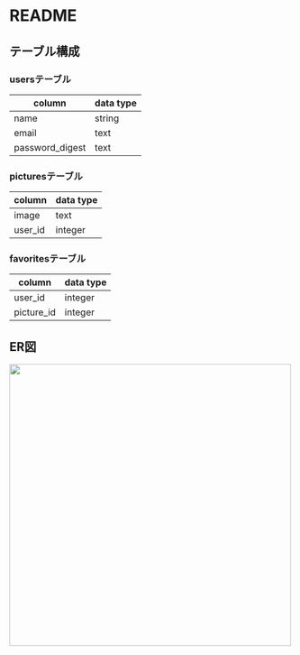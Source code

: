 # README

## テーブル構成

### usersテーブル

| column | data type |
| --- | --- |
| name | string |
| email | text |
| password_digest | text |

### picturesテーブル

| column | data type |
| --- | --- |
| image | text |
| user_id | integer |

### favoritesテーブル

| column | data type |
| --- | --- |
| user_id | integer |
| picture_id | integer |


## ER図
<img src="https://user-images.githubusercontent.com/24279672/150081334-25eebbf0-e670-4b9f-be9c-4b650173baad.jpg" width="500">
